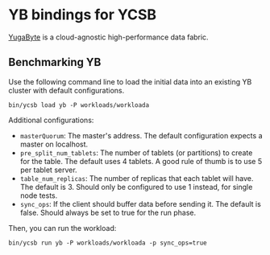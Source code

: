 <!--
Copyright (c) 2015 YCSB contributors. All rights reserved.

Licensed under the Apache License, Version 2.0 (the "License"); you
may not use this file except in compliance with the License. You
may obtain a copy of the License at

http://www.apache.org/licenses/LICENSE-2.0

Unless required by applicable law or agreed to in writing, software
distributed under the License is distributed on an "AS IS" BASIS,
WITHOUT WARRANTIES OR CONDITIONS OF ANY KIND, either express or
implied. See the License for the specific language governing
permissions and limitations under the License. See accompanying
LICENSE file.
-->

# YB bindings for YCSB

[YugaByte](http://yugabyte.com) is a cloud-agnostic high-performance data fabric.

## Benchmarking YB

Use the following command line to load the initial data into an existing YB cluster with default
configurations.

```
bin/ycsb load yb -P workloads/workloada
```

Additional configurations:
* `masterQuorum`: The master's address. The default configuration expects a master on localhost.
* `pre_split_num_tablets`: The number of tablets (or partitions) to create for the table. The default
uses 4 tablets. A good rule of thumb is to use 5 per tablet server.
* `table_num_replicas`: The number of replicas that each tablet will have. The default is 3. Should
only be configured to use 1 instead, for single node tests.
* `sync_ops`: If the client should buffer data before sending it. The default is false. Should
always be set to true for the run phase.

Then, you can run the workload:

```
bin/ycsb run yb -P workloads/workloada -p sync_ops=true
```
